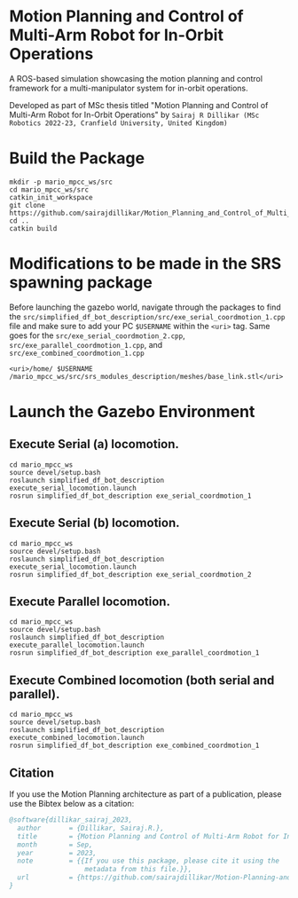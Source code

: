 # Motion Planning and Control of Multi-Arm Robot for In-Orbit Operations
A ROS-based simulation showcasing the motion planning and control framework for a multi-manipulator system for in-orbit operations.

Developed as part of MSc thesis titled "Motion Planning and Control of Multi-Arm Robot for In-Orbit Operations" 
by ```Sairaj R Dillikar (MSc Robotics 2022-23, Cranfield University, United Kingdom)```

# Build the Package

````
mkdir -p mario_mpcc_ws/src
cd mario_mpcc_ws/src
catkin_init_workspace
git clone https://github.com/sairajdillikar/Motion_Planning_and_Control_of_Multi_Arm_Robot_for_In_Orbit_Operations.git
cd ..
catkin build
````

# Modifications to be made in the SRS spawning package

Before launching the gazebo world, navigate through the packages to find the `src/simplified_df_bot_description/src/exe_serial_coordmotion_1.cpp` file and make sure to add your PC `$USERNAME` within the `<uri>` tag. Same goes for the `src/exe_serial_coordmotion_2.cpp`, `src/exe_parallel_coordmotion_1.cpp`, and `src/exe_combined_coordmotion_1.cpp`


    <uri>/home/ $USERNAME /mario_mpcc_ws/src/srs_modules_description/meshes/base_link.stl</uri>


# Launch the Gazebo Environment

## Execute Serial (a) locomotion.

    cd mario_mpcc_ws
    source devel/setup.bash
    roslaunch simplified_df_bot_description execute_serial_locomotion.launch
    rosrun simplified_df_bot_description exe_serial_coordmotion_1

## Execute Serial (b) locomotion.

    cd mario_mpcc_ws
    source devel/setup.bash
    roslaunch simplified_df_bot_description execute_serial_locomotion.launch
    rosrun simplified_df_bot_description exe_serial_coordmotion_2

## Execute Parallel locomotion.

    cd mario_mpcc_ws
    source devel/setup.bash
    roslaunch simplified_df_bot_description execute_parallel_locomotion.launch
    rosrun simplified_df_bot_description exe_parallel_coordmotion_1

## Execute Combined locomotion (both serial and parallel).

    cd mario_mpcc_ws
    source devel/setup.bash
    roslaunch simplified_df_bot_description execute_combined_locomotion.launch
    rosrun simplified_df_bot_description exe_combined_coordmotion_1


## Citation

If you use the Motion Planning architecture as part of a publication, please use the Bibtex below as a citation:

```bibtex
@software{dillikar_sairaj_2023,
  author       = {Dillikar, Sairaj.R.},
  title        = {Motion Planning and Control of Multi-Arm Robot for In-Orbit Operations},
  month        = Sep,
  year         = 2023,
  note         = {{If you use this package, please cite it using the 
                   metadata from this file.}},
  url          = {https://github.com/sairajdillikar/Motion-Planning-and-Control-of-Multi-Arm-Robot-for-In-Orbit-Operations}
}
```
